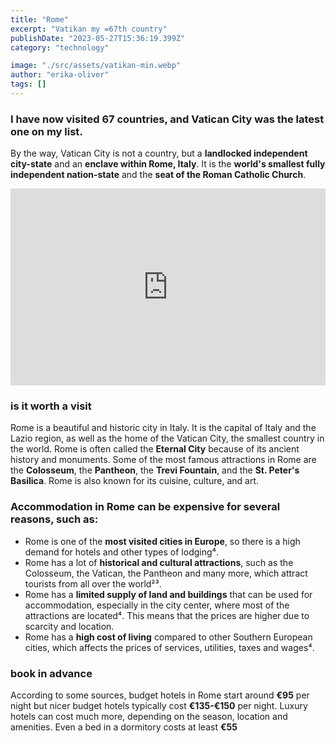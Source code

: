 ```yaml
---
title: "Rome"
excerpt: "Vatikan my =67th country"
publishDate: "2023-05-27T15:36:19.399Z"
category: "technology"

image: "./src/assets/vatikan-min.webp"
author: "erika-oliver"
tags: []
---
```


### I have now visited 67 countries, and Vatican City was the latest one on my list.

By the way, Vatican City is not a country, but a **landlocked independent city-state** and an **enclave within Rome, Italy**. It is the **world's smallest fully independent nation-state** and the **seat of the Roman Catholic Church**.



 <div style="display: flex; justify-content: center;">  
        <iframe width="560" height="315" src="https://www.youtube.com/embed/6CxL6JqkLs0" frameborder="0" allow="accelerometer; autoplay; encrypted-media; gyroscope; picture-in-picture" allowfullscreen></iframe>
        </div>

### is it worth a visit

Rome is a beautiful and historic city in Italy. It is the capital of Italy and the Lazio region, as well as the home of the Vatican City, the smallest country in the world. Rome is often called the **Eternal City** because of its ancient history and monuments. Some of the most famous attractions in Rome are the **Colosseum**, the **Pantheon**, the **Trevi Fountain**, and the **St. Peter's Basilica**. Rome is also known for its cuisine, culture, and art.


### Accommodation in Rome can be expensive for several reasons, such as:

- Rome is one of the **most visited cities in Europe**, so there is a high demand for hotels and other types of lodging⁴.
- Rome has a lot of **historical and cultural attractions**, such as the Colosseum, the Vatican, the Pantheon and many more, which attract tourists from all over the world²³.
- Rome has a **limited supply of land and buildings** that can be used for accommodation, especially in the city center, where most of the attractions are located⁴. This means that the prices are higher due to scarcity and location.
- Rome has a **high cost of living** compared to other Southern European cities, which affects the prices of services, utilities, taxes and wages⁴.


### book in advance

According to some sources, budget hotels in Rome start around **€95** per night but nicer budget hotels typically cost **€135-€150** per night. Luxury hotels can cost much more, depending on the season, location and amenities. Even a bed in a dormitory costs at least **€55**
